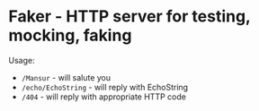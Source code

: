 # Faker - HTTP server for testing, mocking, faking

Usage:

* `/Mansur` - will salute you
* `/echo/EchoString` - will reply with EchoString
* `/404` - will reply with appropriate HTTP code
